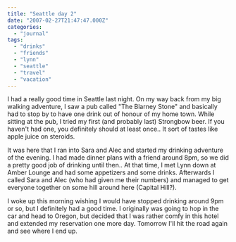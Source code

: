 ```yaml
---
title: "Seattle day 2"
date: "2007-02-27T21:47:47.000Z"
categories: 
  - "journal"
tags: 
  - "drinks"
  - "friends"
  - "lynn"
  - "seattle"
  - "travel"
  - "vacation"
---
```


I had a really good time in Seattle last night. On my way back from my big walking adventure, I saw a pub called "The Blarney Stone" and basically had to stop by to have one drink out of honour of my home town. While sitting at the pub, I tried my first (and probably last) Strongbow beer. If you haven't had one, you definitely should at least once.. It sort of tastes like apple juice on steroids.

It was here that I ran into Sara and Alec and started my drinking adventure of the evening. I had made dinner plans with a friend around 8pm, so we did a pretty good job of drinking until then.. At that time, I met Lynn down at Amber Lounge and had some appetizers and some drinks. Afterwards I called Sara and Alec (who had given me their numbers) and managed to get everyone together on some hill around here (Capital Hill?).

I woke up this morning wishing I would have stopped drinking around 9pm or so, but I definitely had a good time. I originally was going to hop in the car and head to Oregon, but decided that I was rather comfy in this hotel and extended my reservation one more day. Tomorrow I'll hit the road again and see where I end up.
